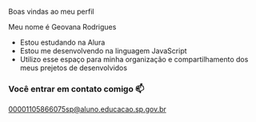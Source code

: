 Boas vindas ao meu perfil 

Meu nome é Geovana Rodrigues

- Estou estudando na Alura
- Estou me desenvolvendo na linguagem JavaScript
- Utilizo esse espaço para minha organização e compartilhamento dos meus prejetos de desenvolvidos

 ### Você entrar em contato comigo 📫

00001105866075sp@aluno.educacao.sp.gov.br
